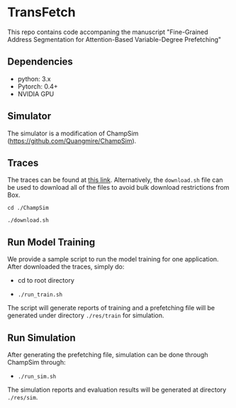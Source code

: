 # TransFetch
This repo contains code accompaning the manuscript "Fine-Grained Address Segmentation for Attention-Based Variable-Degree Prefetching"

## Dependencies

- python: 3.x
- Pytorch: 0.4+
- NVIDIA GPU



## Simulator

The simulator is a modification of ChampSim (https://github.com/Quangmire/ChampSim).

## Traces

The traces can be found at [this link](https://utexas.box.com/s/2k54kp8zvrqdfaa8cdhfquvcxwh7yn85). Alternatively, the `download.sh` file can be used to download all of the files to avoid bulk download restrictions from Box. 

`cd ./ChampSim`

`./download.sh`

## Run Model Training

We provide a sample script to run the model training for one application. After downloaded the traces, simply do:

* cd to root directory

* `./run_train.sh`

The script will generate reports of training and a prefetching file will be generated under directory `./res/train` for simulation.

## Run Simulation

After generating the prefetching file,  simulation can be done through ChampSim through:

* `./run_sim.sh`

The simulation reports and evaluation results will be generated at directory `./res/sim`.



